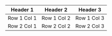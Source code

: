 | Header 1  | Header 2  | Header 3  |
| --------- | --------- | --------- |
| Row 1 Col 1 | Row 1 Col 2 | Row 1 Col 3 |
| Row 2 Col 1 | Row 2 Col 2 | Row 2 Col 3 |
